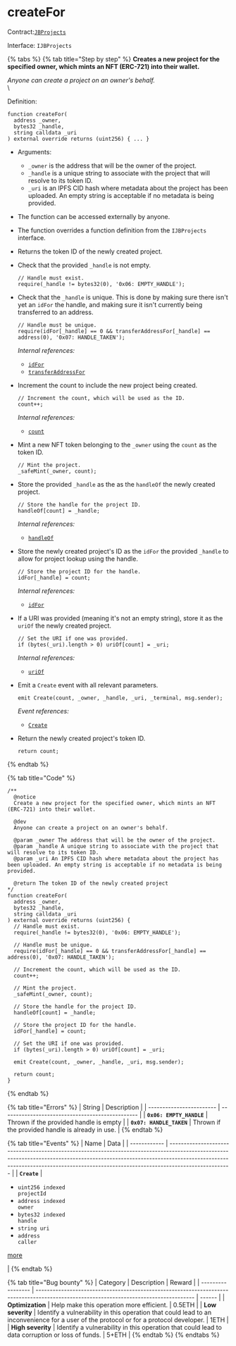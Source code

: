 # createFor

Contract:[`JBProjects`](../)

Interface: `IJBProjects`

{% tabs %}
{% tab title="Step by step" %}
**Creates a new project for the specified owner, which mints an NFT (ERC-721) into their wallet.**

_Anyone can create a project on an owner's behalf._\
\

Definition:

```solidity
function createFor(
  address _owner,
  bytes32 _handle,
  string calldata _uri
) external override returns (uint256) { ... }
```

* Arguments:
  * `_owner` is the address that will be the owner of the project.
  * `_handle` is a unique string to associate with the project that will resolve to its token ID.
  * `_uri` is an IPFS CID hash where metadata about the project has been uploaded. An empty string is acceptable if no metadata is being provided.
* The function can be accessed externally by anyone.
* The function overrides a function definition from the `IJBProjects` interface.
* Returns the token ID of the newly created project.
*   Check that the provided `_handle` is not empty.

    ```solidity
    // Handle must exist.
    require(_handle != bytes32(0), '0x06: EMPTY_HANDLE');
    ```
*   Check that the `_handle` is unique. This is done by making sure there isn't yet an `idFor` the handle, and making sure it isn't currently being transferred to an address.

    ```solidity
    // Handle must be unique.
    require(idFor[_handle] == 0 && transferAddressFor[_handle] == address(0), '0x07: HANDLE_TAKEN');
    ```

    _Internal references:_

    * [`idFor`](../properties/idfor.md)
    * [`transferAddressFor`](../properties/transferaddressfor.md)
*   Increment the count to include the new project being created.

    ```solidity
    // Increment the count, which will be used as the ID.
    count++;
    ```

    _Internal references:_

    * [`count`](../properties/count.md)
*   Mint a new NFT token belonging to the `_owner` using the `count` as the token ID.

    ```solidity
    // Mint the project.
    _safeMint(_owner, count);
    ```
*   Store the provided `_handle` as the as the `handleOf` the newly created project.

    ```solidity
    // Store the handle for the project ID.
    handleOf[count] = _handle;
    ```

    _Internal references:_

    * [`handleOf`](../properties/handleof.md)
*   Store the newly created project's ID as the `idFor` the provided `_handle` to allow for project lookup using the handle.

    ```solidity
    // Store the project ID for the handle.
    idFor[_handle] = count;
    ```

    _Internal references:_

    * [`idFor`](../properties/idfor.md)
*   If a URI was provided (meaning it's not an empty string), store it as the `uriOf` the newly created project.

    ```solidity
    // Set the URI if one was provided.
    if (bytes(_uri).length > 0) uriOf[count] = _uri;
    ```

    _Internal references:_

    * [`uriOf`](../properties/uriof.md)
*   Emit a `Create` event with all relevant parameters.

    ```
    emit Create(count, _owner, _handle, _uri, _terminal, msg.sender);
    ```

    _Event references:_

    * [`Create`](../events/create.md)
*   Return the newly created project's token ID.

    ```solidity
    return count;
    ```
{% endtab %}

{% tab title="Code" %}
```solidity
/**
  @notice 
  Create a new project for the specified owner, which mints an NFT (ERC-721) into their wallet.

  @dev 
  Anyone can create a project on an owner's behalf.

  @param _owner The address that will be the owner of the project.
  @param _handle A unique string to associate with the project that will resolve to its token ID.
  @param _uri An IPFS CID hash where metadata about the project has been uploaded. An empty string is acceptable if no metadata is being provided.

  @return The token ID of the newly created project
*/
function createFor(
  address _owner,
  bytes32 _handle,
  string calldata _uri
) external override returns (uint256) {
  // Handle must exist.
  require(_handle != bytes32(0), '0x06: EMPTY_HANDLE');

  // Handle must be unique.
  require(idFor[_handle] == 0 && transferAddressFor[_handle] == address(0), '0x07: HANDLE_TAKEN');

  // Increment the count, which will be used as the ID.
  count++;

  // Mint the project.
  _safeMint(_owner, count);

  // Store the handle for the project ID.
  handleOf[count] = _handle;

  // Store the project ID for the handle.
  idFor[_handle] = count;

  // Set the URI if one was provided.
  if (bytes(_uri).length > 0) uriOf[count] = _uri;

  emit Create(count, _owner, _handle, _uri, msg.sender);

  return count;
}
```
{% endtab %}

{% tab title="Errors" %}
| String                   | Description                                      |
| ------------------------ | ------------------------------------------------ |
| **`0x06: EMPTY_HANDLE`** | Thrown if the provided handle is empty           |
| **`0x07: HANDLE_TAKEN`** | Thrown if the provided handle is already in use. |
{% endtab %}

{% tab title="Events" %}
| Name         | Data                                                                                                                                                                                                                                                             |
| ------------ | ---------------------------------------------------------------------------------------------------------------------------------------------------------------------------------------------------------------------------------------------------------------- |
| **`Create`** | <ul><li><code>uint256 indexed projectId</code></li><li><code>address indexed owner</code></li><li><code>bytes32 indexed handle</code></li><li><code>string uri</code></li><li><code>address caller</code></li></ul><p><a href="../events/create.md">more</a></p> |
{% endtab %}

{% tab title="Bug bounty" %}
| Category          | Description                                                                                                                            | Reward |
| ----------------- | -------------------------------------------------------------------------------------------------------------------------------------- | ------ |
| **Optimization**  | Help make this operation more efficient.                                                                                               | 0.5ETH |
| **Low severity**  | Identify a vulnerability in this operation that could lead to an inconvenience for a user of the protocol or for a protocol developer. | 1ETH   |
| **High severity** | Identify a vulnerability in this operation that could lead to data corruption or loss of funds.                                        | 5+ETH  |
{% endtab %}
{% endtabs %}
